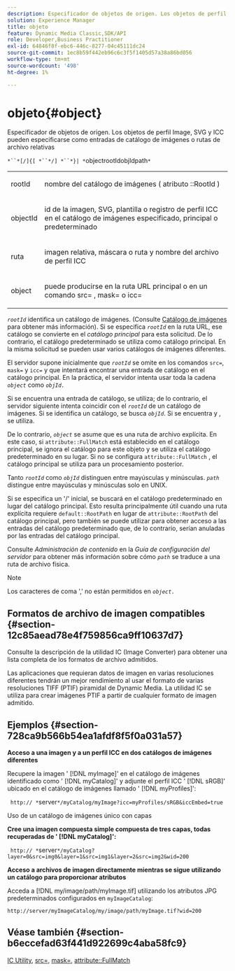 ```yaml
---
description: Especificador de objetos de origen. Los objetos de perfil Image, SVG y ICC pueden especificarse como entradas de catálogo de imágenes o rutas de archivo relativas
solution: Experience Manager
title: objeto
feature: Dynamic Media Classic,SDK/API
role: Developer,Business Practitioner
exl-id: 64846f8f-ebc6-446c-8277-04c45111dc24
source-git-commit: 1ec8b59f442eb96c6c3f5f1405d57a38a86bd056
workflow-type: tm+mt
source-wordcount: '498'
ht-degree: 1%

---
```


# objeto{#object}

Especificador de objetos de origen. Los objetos de perfil Image, SVG y ICC pueden especificarse como entradas de catálogo de imágenes o rutas de archivo relativas

`*``*[/]{[ *``*/] *``*}| *`objectrootIdobjIdpath`*`

<table id="simpletable_A8B9B4D508B94BE5B7F6112F0A5F8270"> 
 <tr class="strow"> 
  <td class="stentry"> <p> <span class="codeph"> <span class="varname"> rootId  </span> </span> </p> </td> 
  <td class="stentry"> <p>nombre del catálogo de imágenes ( atributo <span class="codeph">::RootId </span>) </p> </td> 
 </tr> 
 <tr class="strow"> 
  <td class="stentry"> <p> <span class="codeph"> <span class="varname"> objectId  </span> </span> </p> </td> 
  <td class="stentry"> <p>id de la imagen, SVG, plantilla o registro de perfil ICC en el catálogo de imágenes especificado, principal o predeterminado </p> </td> 
 </tr> 
 <tr class="strow"> 
  <td class="stentry"> <p> <span class="codeph"> <span class="varname"> ruta  </span> </span> </p> </td> 
  <td class="stentry"> <p>imagen relativa, máscara o ruta y nombre del archivo de perfil ICC </p> </td> 
 </tr> 
 <tr class="strow"> 
  <td class="stentry"> <p> <span class="codeph"> <span class="varname"> object  </span> </span> </p> </td> 
  <td class="stentry"> <p>puede producirse en la ruta URL principal o en un comando <span class="codeph"> src= </span>, <span class="codeph"> mask= </span> o <span class="codeph"> icc= </span> </p> </td> 
 </tr> 
</table>

*`rootId`* identifica un catálogo de imágenes. (Consulte [Catálogo de imágenes](../../../../../is-api/image-catalog/image-serving-api-ref/c-image-catalog-reference/c-overview/c-overview.md#concept-9ce2b6a133de45f783e95cabc5810ac3) para obtener más información). Si se especifica *`rootId`* en la ruta URL, ese catálogo se convierte en el *catálogo principal* para esta solicitud. De lo contrario, el catálogo predeterminado se utiliza como catálogo principal. En la misma solicitud se pueden usar varios catálogos de imágenes diferentes.

El servidor supone inicialmente que *`rootId`* se omite en los comandos `src=`, `mask=` y `icc=` y que intentará encontrar una entrada de catálogo en el catálogo principal. En la práctica, el servidor intenta usar toda la cadena *`object`* como *`objId.`*

Si se encuentra una entrada de catálogo, se utiliza; de lo contrario, el servidor siguiente intenta coincidir con el *`rootId`* de un catálogo de imágenes. Si se identifica un catálogo, se busca *`objId`*. Si se encuentra y , se utiliza.

De lo contrario, *`object`* se asume que es una ruta de archivo explícita. En este caso, si `attribute::FullMatch` está establecido en el catálogo principal, se ignora el catálogo para este objeto y se utiliza el catálogo predeterminado en su lugar. Si no se configura `attribute::FullMatch` , el catálogo principal se utiliza para un procesamiento posterior.

Tanto *`rootId`* como *`objId`* distinguen entre mayúsculas y minúsculas. *`path`* distingue entre mayúsculas y minúsculas solo en UNIX.

Si se especifica un &#39;/&#39; inicial, se buscará en el catálogo predeterminado en lugar del catálogo principal. Esto resulta principalmente útil cuando una ruta explícita requiere `default::RootPath` en lugar de `attribute::RootPath` del catálogo principal, pero también se puede utilizar para obtener acceso a las entradas del catálogo predeterminado que, de lo contrario, serían anuladas por las entradas del catálogo principal.

Consulte *Administración de contenido* en la *Guía de configuración del servidor* para obtener más información sobre cómo *`path`* se traduce a una ruta de archivo física.

>[!NOTE]
>
>Los caracteres de coma &#39;,&#39; no están permitidos en *`object.`*

## Formatos de archivo de imagen compatibles {#section-12c85aead78e4f759856ca9ff10637d7}

Consulte la descripción de la utilidad IC (Image Converter) para obtener una lista completa de los formatos de archivo admitidos.

Las aplicaciones que requieran datos de imagen en varias resoluciones diferentes tendrán un mejor rendimiento al usar el formato de varias resoluciones TIFF (PTIF) piramidal de Dynamic Media. La utilidad IC se utiliza para crear imágenes PTIF a partir de cualquier formato de imagen admitido.

## Ejemplos {#section-728ca9b566b54ea1afdf8f5f0a031a57}

**Acceso a una imagen y a un perfil ICC en dos catálogos de imágenes diferentes**

Recupere la imagen &#39; [!DNL myImage]&#39; en el catálogo de imágenes identificado como &#39; [!DNL myCatalog]&#39; y adjunte el perfil ICC &#39; [!DNL sRGB]&#39; ubicado en el catálogo de imágenes llamado &#39; [!DNL myProfiles]&#39;:

` http:// *`server`*/myCatalog/myImage?icc=myProfiles/sRGB&iccEmbed=true`

Uso de un catálogo de imágenes único con capas

**Cree una imagen compuesta simple compuesta de tres capas, todas recuperadas de &#39;  [!DNL myCatalog]&#39;:**

` http:// *`server`*/myCatalog?layer=0&src=img0&layer=1&src=img1&layer=2&src=img2&wid=200`

**Acceso a archivos de imagen directamente mientras se sigue utilizando un catálogo para proporcionar atributos**

Acceda a [!DNL my/image/path/myImage.tif] utilizando los atributos JPG predeterminados configurados en `myImageCatalog`:

`http://server/myImageCatalog/my/image/path/myImage.tif?wid=200`

## Véase también {#section-b6eccefad63f441d922699c4aba58fc9}

[IC Utility](../../../../../is-api/is-utils/utilities/r-ic.md#reference-de9f43c63a8f48f1a755ff1760af8b7b),  [src=](../../../../../is-api/http-ref/image-serving-api-ref/c-http-protocol-reference/c-command-reference/r-src.md#reference-f6506637778c4c69bf106a7924a91ab1),  [mask=](../../../../../is-api/http-ref/image-serving-api-ref/c-http-protocol-reference/c-command-reference/r-mask.md#reference-922254e027404fb890b850e2723ee06e),  [attribute::FullMatch](../../../../../is-api/image-catalog/image-serving-api-ref/c-image-catalog-reference/c-attributes-reference/r-fullmatch.md#reference-c3a72f31672a48b386943d6781cf50d7)
